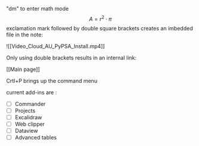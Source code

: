 "dm" to enter math mode
$$
A={r}^2\cdot \pi
$$
exclamation mark followed by double square brackets creates an imbedded file in the note:

![[Video_Cloud_AU_PyPSA_Install.mp4]]

Only using double brackets results in an internal link:

[[Main page]]

Crtl+P brings up the command menu

current add-ins are :
- [ ] Commander
- [ ] Projects
- [ ] Excalidraw
- [ ] Web clipper
- [ ] Dataview
- [ ] Advanced tables
